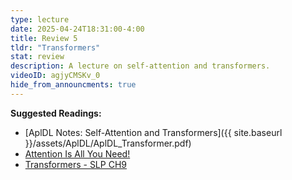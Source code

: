 ```yaml
---
type: lecture
date: 2025-04-24T18:31:00-4:00
title: Review 5
tldr: "Transformers"
stat: review
description: A lecture on self-attention and transformers.
videoID: agjyCMSKv_0
hide_from_announcments: true
---
```

**Suggested Readings:**
- [AplDL Notes: Self-Attention and Transformers]({{ site.baseurl }}/assets/AplDL/AplDL_Transformer.pdf)
- [Attention Is All You Need!](https://arxiv.org/abs/1706.03762)
- [Transformers - SLP CH9](https://web.stanford.edu/~jurafsky/slp3/9.pdf)

